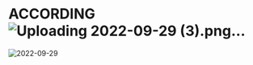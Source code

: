 # ACCORDING![Uploading 2022-09-29 (3).png…]()
![2022-09-29](https://user-images.githubusercontent.com/114161888/193036027-928cd213-7561-48de-88b2-a8c75e3184f1.png)
